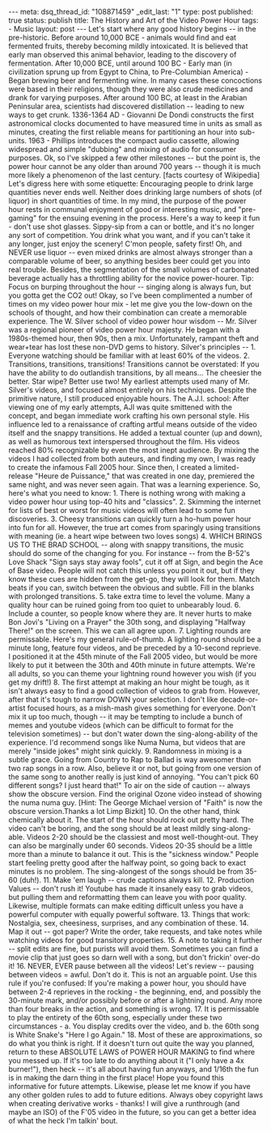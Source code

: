 --- meta: dsq_thread_id: "108871459" _edit_last: "1" type: post published: true status: publish title: The History and Art of the Video Power Hour tags: - Music layout: post --- Let's start where any good history begins -- in the pre-historic. Before around 10,000 BCE - animals would find and eat fermented fruits, thereby becoming mildly intoxicated. It is believed that early man observed this animal behavior, leading to the discovery of fermentation. After 10,000 BCE, until around 100 BC - Early man (in civilization sprung up from Egypt to China, to Pre-Columbian America) - Began brewing beer and fermenting wine. In many cases these concoctions were based in their religions, though they were also crude medicines and drank for varying purposes. After around 100 BC, at least in the Arabian Peninsular area, scientists had discovered distillation -- leading to new ways to get crunk. 1336-1364 AD - Giovanni De Dondi constructs the first astronomical clocks documented to have measured time in units as small as minutes, creating the first reliable means for partitioning an hour into sub-units. 1963 - Phillips introduces the compact audio cassette, allowing widespread and simple "dubbing" and mixing of audio for consumer purposes. Ok, so I've skipped a few other milestones -- but the point is, the power hour cannot be any older than around 700 years -- though it is much more likely a phenomenon of the last century. [facts courtesy of Wikipedia] Let's digress here with some etiquette: Encouraging people to drink large quantities never ends well. Neither does drinking large numbers of shots (of liquor) in short quantities of time. In my mind, the purpose of the power hour rests in communal enjoyment of good or interesting music, and "pre-gaming" for the ensuing evening in the process. Here's a way to keep it fun - don't use shot glasses. Sippy-sip from a can or bottle, and it's no longer any sort of competition. You drink what you want, and if you can't take it any longer, just enjoy the scenery! C'mon people, safety first! Oh, and NEVER use liquor -- even mixed drinks are almost always stronger than a comparable volume of beer, so anything besides beer could get you into real trouble. Besides, the segmentation of the small volumes of carbonated beverage actually has a throttling ability for the novice power-hourer. Tip: Focus on burping throughout the hour -- singing along is always fun, but you gotta get the CO2 out! Okay, so I've been complimented a number of times on my video power hour mix - let me give you the low-down on the schools of thought, and how their combination can create a memorable experience. The W. Silver school of video power hour wisdom -- Mr. Silver was a regional pioneer of video power hour majesty. He began with a 1980s-themed hour, then 90s, then a mix. Unfortunately, rampant theft and wear+tear has lost these non-DVD gems to history. Silver's principles -- 1. Everyone watching should be familiar with at least 60% of the videos. 2. Transitions, transitions, transitions! Transitions cannot be overstated: If you have the ability to do outlandish transitions, by all means... The cheesier the better. Star wipe? Better use two! My earliest attempts used many of Mr. Silver's videos, and focused almost entirely on his techniques. Despite the primitive nature, I still produced enjoyable hours. The A.J.I. school: After viewing one of my early attempts, AJI was quite smittened with the concept, and began immediate work crafting his own personal style. His influence led to a renaissance of crafting artful means outside of the video itself and the snappy transitions. He added a textual counter (up and down), as well as humorous text interspersed throughout the film. His videos reached 80% recognizable by even the most inept audience. By mixing the videos I had collected from both auteurs, and finding my own, I was ready to create the infamous Fall 2005 hour. Since then, I created a limited-release "Heure de Puissance," that was created in one day, premiered the same night, and was never seen again. That was a learning experience. So, here's what you need to know: 1. There is nothing wrong with making a video power hour using top-40 hits and "classics". 2. Skimming the internet for lists of best or worst for music videos will often lead to some fun discoveries. 3. Cheesy transitions can quickly turn a ho-hum power hour into fun for all. However, the true art comes from sparingly using transitions with meaning (ie. a heart wipe between two loves songs) 4. WHICH BRINGS US TO THE BRAD SCHOOL -- along with snappy transitions, the music should do some of the changing for you. For instance -- from the B-52's Love Shack "Sign says stay away fools", cut it off at Sign, and begin the Ace of Base video. People will not catch this unless you point it out, but if they know these cues are hidden from the get-go, they will look for them. Match beats if you can, switch between the obvious and subtle. Fill in the blanks with prolonged transitions. 5. take extra time to level the volume. Many a quality hour can be ruined going from too quiet to unbearably loud. 6. Include a counter, so people know where they are. It never hurts to make Bon Jovi's "Living on a Prayer" the 30th song, and displaying "Halfway There!" on the screen. This we can all agree upon. 7. Lighting rounds are permissable. Here's my general rule-of-thumb. A lighting round should be a minute long, feature four videos, and be preceded by a 10-second reprieve. I positioned it at the 45th minute of the Fall 2005 video, but would be more likely to put it between the 30th and 40th minute in future attempts. We're all adults, so you can theme your lightning round however you wish (if you get my drift!) 8. The first attempt at making an hour might be tough, as it isn't always easy to find a good collection of videos to grab from. However, after that it's tough to narrow DOWN your selection. I don't like decade-or-artist focused hours, as a mish-mash gives something for everyone. Don't mix it up too much, though -- it may be tempting to include a bunch of memes and youtube videos (which can be difficult to format for the television sometimes) -- but don't water down the sing-along-ability of the experience. I'd recommend songs like Numa Numa, but videos that are merely "inside jokes" might sink quickly. 9. Randomness in mixing is a subtle grace. Going from Country to Rap to Ballad is way awesomer than two rap songs in a row. Also, believe it or not, but going from one version of the same song to another really is just kind of annoying. "You can't pick 60 different songs? I just heard that!" To air on the side of caution -- always show the obscure version. Find the original Ozone video instead of showing the numa numa guy. [Hint: The George Michael version of "Faith" is now the obscure version.Thanks a lot Limp Bizkit] 10. On the other hand, think chemically about it. The start of the hour should rock out pretty hard. The video can't be boring, and the song should be at least mildly sing-along-able. Videos 2-20 should be the classiest and most well-thought-out. They can also be marginally under 60 seconds. Videos 20-35 should be a little more than a minute to balance it out. This is the "sickness window." People start feeling pretty good after the halfway point, so going back to exact minutes is no problem. The sing-alongest of the songs should be from 35-60 (duh!). 11. Make 'em laugh -- crude captions always kill. 12. Production Values -- don't rush it! Youtube has made it insanely easy to grab videos, but pulling them and reformatting them can leave you with poor quality. Likewise, multiple formats can make editing difficult unless you have a powerful computer with equally powerful software. 13. Things that work: Nostalgia, sex, cheesiness, surprises, and any combination of these. 14. Map it out -- got paper? Write the order, take requests, and take notes while watching videos for good transitory properties. 15. A note to taking it further -- split edits are fine, but purists will avoid them. Sometimes you can find a movie clip that just goes so darn well with a song, but don't frickin' over-do it! 16. NEVER, EVER pause between all the videos! Let's review -- pausing between videos = awful. Don't do it. This is not an arguable point. Use this rule if you're confused: If you're making a power hour, you should have between 2-4 reprieves in the rocking - the beginning, end, and possibly the 30-minute mark, and/or possibly before or after a lightning round. Any more than four breaks in the action, and something is wrong. 17. It is permissable to play the entirety of the 60th song, especially under these two circumstances - a. You display credits over the video, and b. the 60th song is White Snake's "Here I go Again." 18. Most of these are approximations, so do what you think is right. If it doesn't turn out quite the way you planned, return to these ABSOLUTE LAWS of POWER HOUR MAKING to find where you messed up. If it's too late to do anything about it ("I only have a 4x burner!"), then heck -- it's all about having fun anyways, and 1/16th the fun is in making the darn thing in the first place! Hope you found this informative for future attempts. Likewise, please let me know if you have any other golden rules to add to future editions. Always obey copyright laws when creating derivative works - thanks! I will give a runthrough (and maybe an ISO) of the F'05 video in the future, so you can get a better idea of what the heck I'm talkin' bout. 


